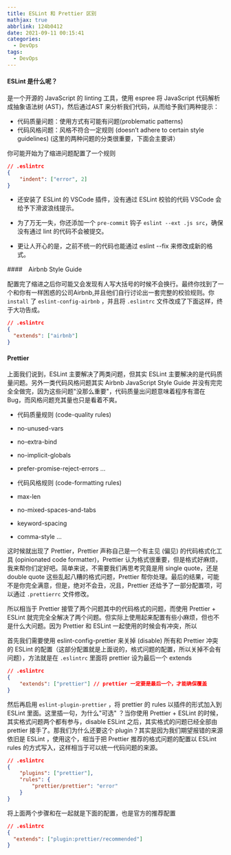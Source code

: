 ```yaml
---
title: ESLint 和 Prettier 区别
mathjax: true
abbrlink: 124b0412
date: 2021-09-11 00:15:41
categories:
  - DevOps
tags:
  - DevOps
---
```



#### ESLint 是什么呢？

是一个开源的 JavaScript 的 linting 工具，使用 espree 将 JavaScript 代码解析成抽象语法树 (AST)，然后通过AST 来分析我们代码，从而给予我们两种提示：

+ 代码质量问题：使用方式有可能有问题(problematic patterns)
+ 代码风格问题：风格不符合一定规则 (doesn’t adhere to certain style guidelines)
(这里的两种问题的分类很重要，下面会主要讲）

你可能开始为了缩进问题配置了一个规则

```json
// .eslintrc    
{        
    "indent": ["error", 2]    
}
```

+ 还安装了 ESLint 的 VSCode 插件，没有通过 ESLint 校验的代码 VSCode 会给予下滑波浪线提示。

+ 为了万无一失，你还添加一个 `pre-commit` 钩子 `eslint --ext .js src`，确保没有通过 lint 的代码不会被提交。

+ 更让人开心的是，之前不统一的代码也能通过 eslint --fix 来修改成新的格式。


####　Airbnb Style Guide

配置完了缩进之后你可能又会发现有人写大括号的时候不会换行。最终你找到了一个和你有一样困惑的公司Airbnb,并且他们自行讨论出一套完整的校验规则。你 `install` 了 `eslint-config-airbnb` ，并且将 `.eslintrc` 文件改成了下面这样，终于大功告成。

```json
// .eslintrc
{
  "extends": ["airbnb"]
}
```

#### Prettier

上面我们说到，ESLint 主要解决了两类问题，但其实 ESLint 主要解决的是代码质量问题。另外一类代码风格问题其实 Airbnb JavaScript Style Guide 并没有完完全全做完，因为这些问题"没那么重要"，代码质量出问题意味着程序有潜在 Bug，而风格问题充其量也只是看着不爽。

+ 代码质量规则 (code-quality rules)
+   no-unused-vars
+   no-extra-bind
+   no-implicit-globals
+   prefer-promise-reject-errors
...


+ 代码风格规则 (code-formatting rules)
+ max-len
+ no-mixed-spaces-and-tabs
+ keyword-spacing
+ comma-style
...

这时候就出现了 Prettier，Prettier 声称自己是一个有主见 (偏见) 的代码格式化工具 (opinionated code formatter)，Prettier 认为格式很重要，但是格式好麻烦，我来帮你们定好吧。简单来说，不需要我们再思考究竟是用 single quote，还是 double quote 这些乱起八糟的格式问题，Prettier 帮你处理。最后的结果，可能不是你完全满意，但是，绝对不会丑，况且，Prettier 还给予了一部分配置项，可以通过 `.prettierrc` 文件修改。

所以相当于 Prettier 接管了两个问题其中的代码格式的问题，而使用 Prettier + ESLint 就完完全全解决了两个问题。但实际上使用起来配置有些小麻烦，但也不是什么大问题。因为 Prettier 和 ESLint 一起使用的时候会有冲突，所以

首先我们需要使用 eslint-config-prettier 来关掉 (disable) 所有和 Prettier 冲突的 ESLint 的配置（这部分配置就是上面说的，格式问题的配置，所以关掉不会有问题），方法就是在 `.eslintrc` 里面将 prettier 设为最后一个 extends

```json
// .eslintrc
{
    "extends": ["prettier"] // prettier 一定要是最后一个，才能确保覆盖
}

```

 然后再启用 `eslint-plugin-prettier` ，将 prettier 的 rules 以插件的形式加入到 ESLint 里面。这里插一句，为什么"可选" ？当你使用 Prettier + ESLint 的时候，其实格式问题两个都有参与，disable ESLint 之后，其实格式的问题已经全部由 prettier 接手了。那我们为什么还要这个 plugin？其实是因为我们期望报错的来源依旧是 ESLint ，使用这个，相当于把 Prettier 推荐的格式问题的配置以 ESLint rules 的方式写入，这样相当于可以统一代码问题的来源。
 
```json
// .eslintrc    
{
    "plugins": ["prettier"],
    "rules": {        
        "prettier/prettier": "error"
    }
}

```

将上面两个步骤和在一起就是下面的配置，也是官方的推荐配置

```json
// .eslintrc
{
  "extends": ["plugin:prettier/recommended"]
}
```